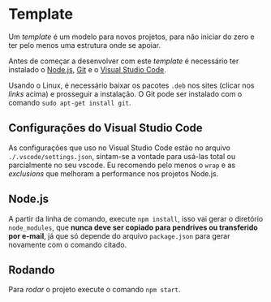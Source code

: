 # Template

Um _template_ é um modelo para novos projetos, para não iniciar do zero e ter pelo menos uma estrutura onde se apoiar.

Antes de começar a desenvolver com este _template_ é necessário ter instalado o [Node.js](https://nodejs.org/en/download/), [Git](https://git-scm.com/download/win)  e o [Visual Studio Code](https://code.visualstudio.com/).

Usando o Linux, é necessário baixar os pacotes `.deb` nos sites (clicar nos _links_ acima) e prosseguir a instalação. O Git pode ser instalado com o comando `sudo apt-get install git`.

## Configurações do Visual Studio Code

As configurações que uso no Visual Studio Code estão no arquivo `./.vscode/settings.json`, sintam-se a vontade para usá-las total ou parcialmente no seu vscode. Eu recomendo pelo menos o `wrap` e as _exclusions_ que melhoram a performance nos projetos Node.js.

## Node.js

A partir da linha de comando, execute `npm install`, isso vai gerar o diretório `node_modules`, que **nunca deve ser copiado para pendrives ou transferido por e-mail**, já que só depende do arquivo `package.json` para gerar novamente com o comando citado.

## Rodando

Para _rodar_ o projeto execute o comando `npm start`.
